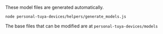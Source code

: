 These model files are generated automatically.

```
node personal-tuya-devices/helpers/generate_models.js
```

The base files that can be modified are at `personal-tuya-devices/models`
